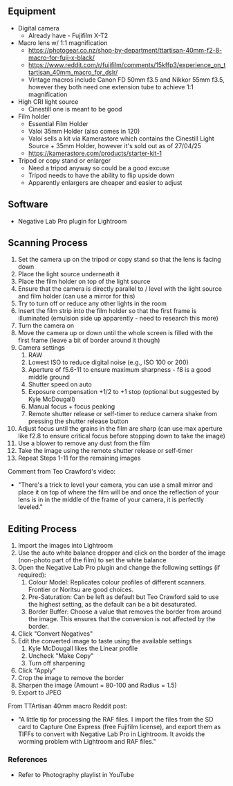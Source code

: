 ## Equipment

- Digital camera
	- Already have - Fujifilm X-T2
- Macro lens w/ 1:1 magnification 
	- https://photogear.co.nz/shop-by-department/ttartisan-40mm-f2-8-macro-for-fuji-x-black/
	- https://www.reddit.com/r/fujifilm/comments/15kffp3/experience_on_ttartisan_40mm_macro_for_dslr/
	- Vintage macros include Canon FD 50mm f3.5 and Nikkor 55mm f3.5, however they both need one extension tube to achieve 1:1 magnification
- High CRI light source
	- Cinestill one is meant to be good
- Film holder
	- Essential Film Holder
	- Valoi 35mm Holder (also comes in 120)
	- Valoi sells a kit via Kamerastore which contains the Cinestill Light Source + 35mm Holder, however it's sold out as of 27/04/25
	- https://kamerastore.com/products/starter-kit-1
- Tripod or copy stand or enlarger
	- Need a tripod anyway so could be a good excuse
	- Tripod needs to have the ability to flip upside down
	- Apparently enlargers are cheaper and easier to adjust

## Software

- Negative Lab Pro plugin for Lightroom

## Scanning Process

1. Set the camera up on the tripod or copy stand so that the lens is facing down
2. Place the light source underneath it
3. Place the film holder on top of the light source
4. Ensure that the camera is directly parallel to / level with the light source and film holder (can use a mirror for this)
5. Try to turn off or reduce any other lights in the room
6. Insert the film strip into the film holder so that the first frame is illuminated (emulsion side up apparently - need to research this more)
7. Turn the camera on
8. Move the camera up or down until the whole screen is filled with the first frame (leave a bit of border around it though)
9. Camera settings
	1. RAW
	2. Lowest ISO to reduce digital noise (e.g., ISO 100 or 200)
	3. Aperture of f5.6-11 to ensure maximum sharpness - f8 is a good middle ground
	4. Shutter speed on auto
	5. Exposure compensation +1/2 to +1 stop (optional but suggested by Kyle McDougall)
	6. Manual focus + focus peaking
	7. Remote shutter release or self-timer to reduce camera shake from pressing the shutter release button
10. Adjust focus until the grains in the film are sharp (can use max aperture like f2.8 to ensure critical focus before stopping down to take the image)
11. Use a blower to remove any dust from the film
12. Take the image using the remote shutter release or self-timer
13. Repeat Steps 1-11 for the remaining images

Comment from Teo Crawford's video:
- "There's a trick to level your camera, you can use a small mirror and place it on top of where the film will be and once the reflection of your lens is in in the middle of the frame of your camera, it is perfectly leveled."

## Editing Process

1) Import the images into Lightroom
2) Use the auto white balance dropper and click on the border of the image (non-photo part of the film) to set the white balance
3) Open the Negative Lab Pro plugin and change the following settings (if required):
	1) Colour Model: Replicates colour profiles of different scanners. Frontier or Noritsu are good choices.
	2) Pre-Saturation: Can be left as default but Teo Crawford said to use the highest setting, as the default can be a bit desaturated.
	3) Border Buffer: Choose a value that removes the border from around the image. This ensures that the conversion is not affected by the border.
4) Click "Convert Negatives"
5) Edit the converted image to taste using the available settings
	1) Kyle McDougall likes the Linear profile
	2) Uncheck "Make Copy"
	3) Turn off sharpening
6) Click "Apply"
7) Crop the image to remove the border
8) Sharpen the image (Amount = 80-100 and Radius = 1.5)
9) Export to JPEG

From TTArtisan 40mm macro Reddit post:
- "A little tip for processing the RAF files. I import the files from the SD card to Capture One Express (free Fujifilm license), and export them as TIFFs to convert with Negative Lab Pro in Lightroom. It avoids the worming problem with Lightroom and RAF files."

### References

- Refer to Photography playlist in YouTube